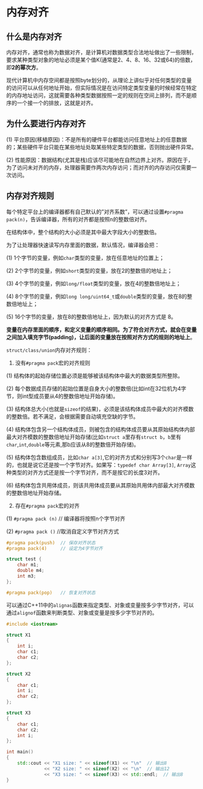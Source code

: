 # 内存对齐

## 什么是内存对齐

内存对齐，通常也称为数据对齐，是计算机对数据类型合法地址做出了一些限制，要求某种类型对象的地址必须是某个值K(通常是2、4、8、16、32或64)的倍数，即**2的幂次方**。

现代计算机中内存空间都是按照byte划分的，从理论上讲似乎对任何类型的变量的访问可以从任何地址开始，但实际情况是在访问特定类型变量的时候经常在特定的内存地址访问，这就需要各种类型数据按照一定的规则在空间上排列，而不是顺序的一个接一个的排放，这就是对齐。

## 为什么要进行内存对齐

(1) 平台原因(移植原因)：不是所有的硬件平台都能访问任意地址上的任意数据的；某些硬件平台只能在某些地址处取某些特定类型的数据，否则抛出硬件异常。

(2) 性能原因：数据结构(尤其是栈)应该尽可能地在自然边界上对齐。原因在于，为了访问未对齐的内存，处理器需要作两次内存访问；而对齐的内存访问仅需要一次访问。

## 内存对齐规则

每个特定平台上的编译器都有自己默认的”对齐系数”，可以通过设置`#pragma pack(n)`，告诉编译器，所有的对齐都是按照n的整数倍对齐。

在结构体中，整个结构的大小必须是其中最大字段大小的整数倍。

为了让处理器快速读写内存里面的数据，默认情况，编译器会把：

(1) 1个字节的变量，例如`char`类型的变量，放在任意地址的位置上；

(2) 2个字节的变量，例如`short`类型的变量，放在2的整数倍的地址上；

(3) 4个字节的变量，例如`long/float`类型的变量，放在4的整数倍地址上；

(4) 8个字节的变量，例如`long long/uint64_t`或`double`类型的变量，放在8的整数倍地址上；

(5) 16个字节的变量，放在8的整数倍地址上，因为默认的对齐方式是 8。

**变量在内存里面的顺序，和定义变量的顺序相同。为了符合对齐方式，就会在变量之间加入填充字节(padding)，让后面的变量放在按照对齐方式的规则的地址上**。

`struct/class/union`内存对齐规则：

1. 没有`#pragma pack`宏的对齐规则

(1) 结构体的起始存储位置必须是能够被该结构体中最大的数据类型所整除。

(2) 每个数据成员存储的起始位置是自身大小的整数倍(比如int在32位机为4字节，则int型成员要从4的整数倍地址开始存储)。

(3) 结构体总大小(也就是`sizeof`的结果)，必须是该结构体成员中最大的对齐模数的整数倍。若不满足，会根据需要自动填充空缺的字节。

(4) 结构体包含另一个结构体成员，则被包含的结构体成员要从其原始结构体内部最大对齐模数的整数倍地址开始存储(比如`struct a`里存有`struct b`，`b`里有`char`,`int`,`double`等元素,那b应该从8的整数倍开始存储)。

(5) 结构体包含数组成员，比如`char a[3]`,它的对齐方式和分别写3个`char`是一样的，也就是说它还是按一个字节对齐。如果写：`typedef char Array[3]`, `Array`这种类型的对齐方式还是按一个字节对齐，而不是按它的长度3对齐。

(6) 结构体包含共用体成员，则该共用体成员要从其原始共用体内部最大对齐模数的整数倍地址开始存储。

2. 存在`#pragma pack`宏的对齐

(1) `#pragma pack (n)` // 编译器将按照n个字节对齐 

(2) `#pragma pack ()` //取消自定义字节对齐方式

```c++
#pragma pack(push)  // 保存对齐状态
#pragma pack(4)     // 设定为4字节对齐

struct test {
    char m1;
    double m4;
    int m3;
};

#pragma pack(pop)   // 恢复对齐状态
```



可以通过C++11中的`alignas`函数来指定类型、对象或变量按多少字节对齐，可以通过`alignof`函数来判断类型、对象或变量是按多少字节对齐的。

```c++
#include <iostream>

struct X1
{
    int i;
    char c1;
    char c2;
};

struct X2
{
    char c1;
    int i;
    char c2;
};

struct X3
{
    char c1;
    char c2;
    int i;
};

int main()
{
    std::cout << "X1 size: " << sizeof(X1) << "\n"  // 输出8
              << "X2 size: " << sizeof(X2) << "\n"  // 输出12
              << "X3 size: " << sizeof(X3) << std::endl;  // 输出8
}
```